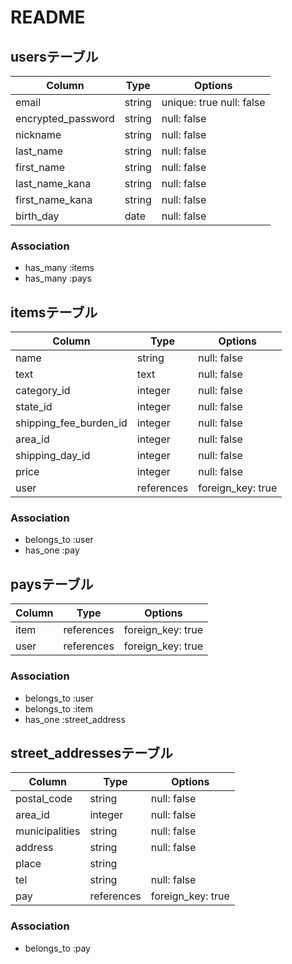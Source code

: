 # README

## usersテーブル

|Column|Type|Options|
| ------------------ | ------- | ------------------------ |
| email              | string  | unique: true null: false |
| encrypted_password | string  | null: false              |
| nickname           | string  | null: false              |
| last_name          | string  | null: false              |
| first_name         | string  | null: false              |
| last_name_kana     | string  | null: false              |
| first_name_kana    | string  | null: false              |
| birth_day          | date    | null: false              |


### Association
- has_many :items
- has_many :pays

## itemsテーブル

|Column|Type|Options|
| ---------------------- | ---------- | ----------------- |
| name                   | string     | null: false       |
| text                   | text       | null: false       |
| category_id            | integer    | null: false       |
| state_id               | integer    | null: false       |
| shipping_fee_burden_id | integer    | null: false       |
| area_id                | integer    | null: false       |
| shipping_day_id        | integer    | null: false       |
| price                  | integer    | null: false       |
| user                   | references | foreign_key: true | 


### Association
- belongs_to :user
- has_one :pay

## paysテーブル

|Column|Type|Options|
| -------- | ---------- | ----------------- |
| item     | references | foreign_key: true | 
| user     | references | foreign_key: true |

### Association
- belongs_to :user
- belongs_to :item
- has_one :street_address

## street_addressesテーブル

|Column|Type|Options|
| -------------- | --------- | ----------------- |
| postal_code    | string    | null: false       |
| area_id        | integer   | null: false       |
| municipalities | string    | null: false       |
| address        | string    | null: false       |
| place          | string    |                   |
| tel            | string    | null: false       |
| pay            | references| foreign_key: true |


### Association
- belongs_to :pay
